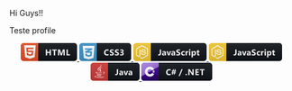 Hi Guys!!

Teste profile

<p align="center">
   <a href="#">
    <img src="iconProfile/html.png" alt="badge" style="vertical-align:top margin:6px 6px">
  </a> 
   
   <a href="#">
    <img src="iconProfile/css3.png" alt="badge" style="vertical-align:top margin:6px 6px Background: FF9900">
   </a> 
  
   <a href="#">
    <img src="iconProfile/js.png" alt="badge" style="vertical-align:top margin:6px 6px Background: pink">
   </a> 

   <a href="#">
    <img src="iconProfile/js.png" alt="badge" style="vertical-align:top margin:6px 6px">
   </a> 
   
   <a href="#">
    <img src="iconProfile/java.png" alt="badge" style="vertical-align:top margin:6px 6px">
   </a> 

   <a href="#">
    <img src="iconProfile/csharp_dotnet.png" alt="badge" style="vertical-align:top margin:6px 6px">
   </a> 
   
</p>
